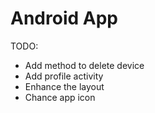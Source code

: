 # Android App

TODO:
- Add method to delete device
- Add profile activity
- Enhance the layout
- Chance app icon